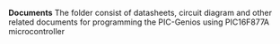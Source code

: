 **Documents**
The folder consist of datasheets, circuit diagram and other related documents for programming the PIC-Genios using PIC16F877A microcontroller
